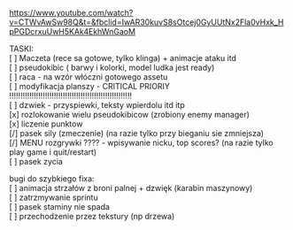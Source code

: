 
https://www.youtube.com/watch?v=CTWvAwSw98Q&t=&fbclid=IwAR30kuvS8sOtcej0GyUUtNx2Fla0vHxk_HpPGDcrxuUwH5KAk4EkhWnGaoM

TASKI:  
[ ] Maczeta (rece sa gotowe, tylko klinga) + animacje ataku itd  
[ ] pseudokibic ( barwy i kolorki, model ludka jest ready)  
[ ] raca - na wzór włóczni gotowego assetu  
[ ] modyfikacja planszy - CRITICAL PRIORIY !!!!!!!!!!!!!!!!!!!!!!!!!!!!!!!!!!!!!!!!!!!!!!!!!!!!!!!  
[ ] dzwiek - przyspiewki, teksty wpierdolu itd itp  
[x] rozlokowanie wielu pseudokibicow (zrobiony enemy manager)  
[x] liczenie punktow  
[/] pasek sily (zmeczenie) (na razie tylko przy bieganiu sie zmniejsza)  
[/] MENU rozgrywki ???? - wpisywanie nicku, top scores? (na razie tylko play game i quit/restart)  
[ ] pasek zycia

bugi do szybkiego fixa:  
[ ] animacja strzałów z broni palnej + dzwięk (karabin maszynowy)  
[ ] zatrzmywanie sprintu  
[ ] pasek staminy nie spada  
[ ] przechodzenie przez tekstury (np drzewa)  
